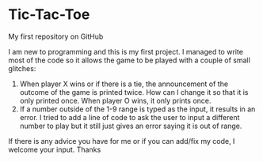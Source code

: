 # Tic-Tac-Toe
My first repository on GitHub

I am new to programming and this is my first project. I managed to write most of the code so it allows the game to be played with a couple of small glitches:
  1. When player X wins or if there is a tie, the announcement of the outcome of the game is printed twice. How can I change      it so that it is only printed once. When player O wins, it only prints once. 
  2. If a number outside of the 1-9 range is typed as the input, it results in an error. I tried to add a line of code to ask       the user to input a different number to play but it still just gives an error saying it is out of range. 

If there is any advice you have for me or if you can add/fix my code, I welcome your input. Thanks
